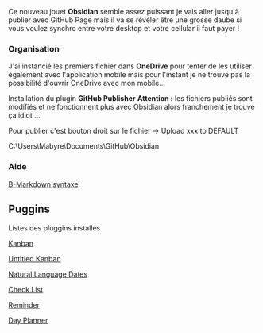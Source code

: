 Ce nouveau jouet **Obsidian** semble assez puissant je vais aller jusqu'à publier avec GitHub Page mais il va se révéler être une grosse daube si vous voulez synchro entre votre desktop et votre cellular il faut payer !
### Organisation

J'ai instancié les premiers fichier dans **OneDrive** pour tenter de les utiliser également avec l'application mobile mais pour l'instant je ne trouve pas la possibilité d'ouvrir OneDrive avec mon mobile...

Installation du plugin **GitHub Publisher**
**Attention :** les fichiers publiés sont modifiés et ne fonctionnent plus avec Obsidian alors franchement je trouve ça idiot ...

Pour publier c'est bouton droit sur le fichier -> Upload xxx to DEFAULT

C:\\Users\\Mabyre\\Documents\\GitHub\\Obsidian


### Aide
[B-Markdown syntaxe](./B-Markdown%20syntaxe.md)

## Puggins

Listes des pluggins installés

[Kanban](./Kanban.md)

[Untitled Kanban](./Untitled%20Kanban.md)

[Natural Language Dates](./Natural%20Language%20Dates.md)

[Check List](./Check%20List.md)

[Reminder](./Reminder.md)

[Day Planner](./Day%20Planner.md)
